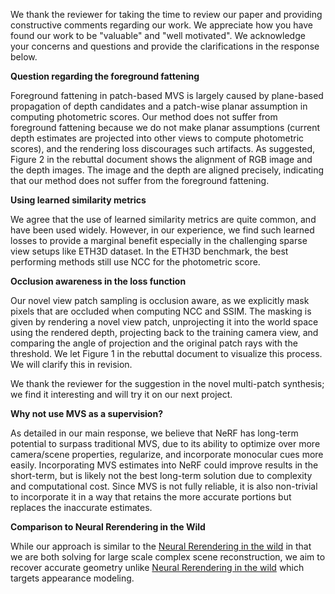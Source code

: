 We thank the reviewer for taking the time to review our paper and providing constructive comments regarding our work. We appreciate how you have found our work to be "valuable" and "well motivated". 
We acknowledge your concerns and questions and provide the clarifications in the response below.


**Question regarding the foreground fattening**

Foreground fattening in patch-based MVS is largely caused by plane-based propagation of depth candidates and a patch-wise planar assumption in computing photometric scores. Our method does not suffer from foreground fattening because we do not make planar assumptions (current depth estimates are projected into other views to compute photometric scores), and the rendering loss discourages such artifacts. As suggested, Figure 2 in the rebuttal document shows the alignment of RGB image and the depth images. The image and the depth are aligned precisely, indicating that our method does not suffer from the foreground fattening.

**Using learned similarity metrics**

We agree that the use of learned similarity metrics are quite common, and have been used widely. However, in our experience, we find such learned losses to provide a marginal benefit especially in the challenging sparse view setups like ETH3D dataset. In the ETH3D benchmark, the best performing methods still use NCC for the photometric score. 

**Occlusion awareness in the loss function**

Our novel view patch sampling is occlusion aware, as we explicitly mask pixels that are occluded when computing NCC and SSIM. The masking is given by rendering a novel view patch, unprojecting it into the world space using the rendered depth, projecting back to the training camera view, and comparing the angle of projection and the original patch rays with the threshold. We let Figure 1 in the rebuttal document to visualize this process.
We will clarify this in revision.

We thank the reviewer for the suggestion in the novel multi-patch synthesis; we find it interesting and will try it on our next project.

**Why not use MVS as a supervision?**

As detailed in our main response, we believe that NeRF has long-term potential to surpass traditional MVS, due to its ability to optimize over more camera/scene properties, regularize, and incorporate monocular cues more easily.  Incorporating MVS estimates into NeRF could improve results in the short-term, but is likely not the best long-term solution due to complexity and computational cost. Since MVS is not fully reliable, it is also non-trivial to incorporate it in a way that retains the more accurate portions but replaces the inaccurate estimates.


**Comparison to Neural Rerendering in the Wild**

While our approach is similar to the [Neural Rerendering in the wild](https://arxiv.org/pdf/1904.04290.pdf) in that we are both solving for large scale complex scene reconstruction, we aim to recover accurate geometry unlike [Neural Rerendering in the wild](https://arxiv.org/pdf/1904.04290.pdf) which targets appearance modeling.